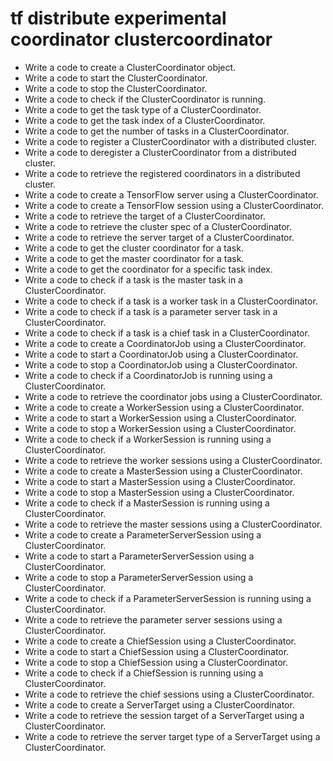 # tf distribute experimental coordinator clustercoordinator

- Write a code to create a ClusterCoordinator object.
- Write a code to start the ClusterCoordinator.
- Write a code to stop the ClusterCoordinator.
- Write a code to check if the ClusterCoordinator is running.
- Write a code to get the task type of a ClusterCoordinator.
- Write a code to get the task index of a ClusterCoordinator.
- Write a code to get the number of tasks in a ClusterCoordinator.
- Write a code to register a ClusterCoordinator with a distributed cluster.
- Write a code to deregister a ClusterCoordinator from a distributed cluster.
- Write a code to retrieve the registered coordinators in a distributed cluster.
- Write a code to create a TensorFlow server using a ClusterCoordinator.
- Write a code to create a TensorFlow session using a ClusterCoordinator.
- Write a code to retrieve the target of a ClusterCoordinator.
- Write a code to retrieve the cluster spec of a ClusterCoordinator.
- Write a code to retrieve the server target of a ClusterCoordinator.
- Write a code to get the cluster coordinator for a task.
- Write a code to get the master coordinator for a task.
- Write a code to get the coordinator for a specific task index.
- Write a code to check if a task is the master task in a ClusterCoordinator.
- Write a code to check if a task is a worker task in a ClusterCoordinator.
- Write a code to check if a task is a parameter server task in a ClusterCoordinator.
- Write a code to check if a task is a chief task in a ClusterCoordinator.
- Write a code to create a CoordinatorJob using a ClusterCoordinator.
- Write a code to start a CoordinatorJob using a ClusterCoordinator.
- Write a code to stop a CoordinatorJob using a ClusterCoordinator.
- Write a code to check if a CoordinatorJob is running using a ClusterCoordinator.
- Write a code to retrieve the coordinator jobs using a ClusterCoordinator.
- Write a code to create a WorkerSession using a ClusterCoordinator.
- Write a code to start a WorkerSession using a ClusterCoordinator.
- Write a code to stop a WorkerSession using a ClusterCoordinator.
- Write a code to check if a WorkerSession is running using a ClusterCoordinator.
- Write a code to retrieve the worker sessions using a ClusterCoordinator.
- Write a code to create a MasterSession using a ClusterCoordinator.
- Write a code to start a MasterSession using a ClusterCoordinator.
- Write a code to stop a MasterSession using a ClusterCoordinator.
- Write a code to check if a MasterSession is running using a ClusterCoordinator.
- Write a code to retrieve the master sessions using a ClusterCoordinator.
- Write a code to create a ParameterServerSession using a ClusterCoordinator.
- Write a code to start a ParameterServerSession using a ClusterCoordinator.
- Write a code to stop a ParameterServerSession using a ClusterCoordinator.
- Write a code to check if a ParameterServerSession is running using a ClusterCoordinator.
- Write a code to retrieve the parameter server sessions using a ClusterCoordinator.
- Write a code to create a ChiefSession using a ClusterCoordinator.
- Write a code to start a ChiefSession using a ClusterCoordinator.
- Write a code to stop a ChiefSession using a ClusterCoordinator.
- Write a code to check if a ChiefSession is running using a ClusterCoordinator.
- Write a code to retrieve the chief sessions using a ClusterCoordinator.
- Write a code to create a ServerTarget using a ClusterCoordinator.
- Write a code to retrieve the session target of a ServerTarget using a ClusterCoordinator.
- Write a code to retrieve the server target type of a ServerTarget using a ClusterCoordinator.